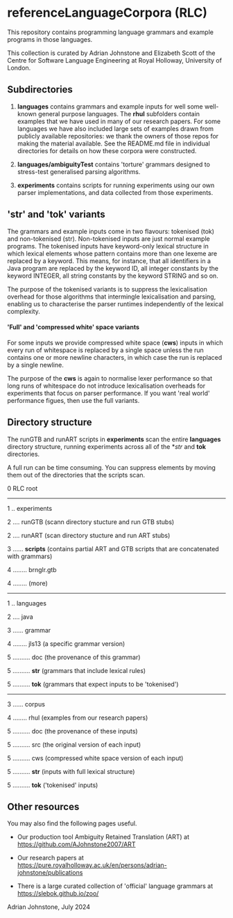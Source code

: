 # referenceLanguageCorpora (RLC)

This repository contains programming language grammars and example programs in those languages.

This collection is curated by Adrian Johnstone and Elizabeth Scott of the Centre for Software Language Engineering at Royal Holloway, University of London.

## Subdirectories

1. **languages** contains grammars and example inputs for well some well-known general purpose languages. The **rhul** subfolders contain examples that we have used in many of our research papers. For some languages we have also included large sets of examples drawn from publicly available repositories: we thank the owners of those repos for making the material available.
See the README.md file in individual directories for details on how these corpora were constructed.

2. **languages/ambiguityTest** contains 'torture' grammars designed to stress-test generalised parsing algorithms.

3. **experiments** contains scripts for running experiments using our own parser implementations, and data collected from those experiments.

## 'str' and 'tok' variants

The grammars and example inputs come in two flavours: tokenised (tok) and non-tokenised (str). Non-tokenised inputs are just normal example programs. The tokenised inputs have keyword-only lexical structure in which lexical elements whose pattern contains more than one lexeme are replaced by a keyword. This means, for instance, that all identifiers in a Java program are replaced by the keyword ID, all integer constants by the keyword INTEGER, all string constants by the keyword STRING and so on.

The purpose of the tokenised variants is to suppress the lexicalisation overhead for those algorithms that intermingle lexicalisation and parsing, enabling us to characterise the parser runtimes independently of the lexical complexity.

#### 'Full' and 'compressed white' space variants

For some inputs we provide compressed white space (**cws**) inputs in which every run of whitespace is replaced by a single space unless the run contains one or more newline characters, in which case the run is replaced by a single newline.

The purpose of the **cws** is again to normalise lexer performance so that long runs of whitespace do not introduce lexicalisation overheads for experiments that focus on parser performance. If you want 'real world' performance figues, then use the full variants.  

## Directory structure

The runGTB and runART scripts in **experiments** scan the entire **languages** directory structure, running experiments across all of the **str* and **tok** directories. 

A full run can be time consuming. You can suppress elements by moving them out of the directories that the scripts scan.

0 RLC root

---

1 .. experiments

2 .... runGTB (scann directory stucture and run GTB stubs)

2 .... runART  (scan directory stucture and run ART stubs)

3 ...... **scripts** (contains partial ART and GTB scripts that are concatenated with grammars)

4 ........ brnglr.gtb

4 ........ (more)

---

1 .. languages

2 .... java

3 ...... grammar

4 ........ jls13 (a specific grammar version)

5 .......... doc (the provenance of this grammar)

5 .......... **str** (grammars that include lexical rules)

5 .......... **tok** (grammars that expect inputs to be 'tokenised')

---

3 ...... corpus

4 ........ rhul (examples from our research papers)

5 .......... doc (the provenance of these inputs)

5 .......... src (the original version of each input)

5 .......... cws (compressed white space version of each input)

5 .......... **str** (inputs with full lexical structure)

5 .......... **tok** ('tokenised' inputs)

## Other resources
 
You may also find the following pages useful.

* Our production tool Ambiguity Retained Translation (ART) at https://github.com/AJohnstone2007/ART

* Our research papers at https://pure.royalholloway.ac.uk/en/persons/adrian-johnstone/publications

* There is a large curated collection of 'official' language grammars at https://slebok.github.io/zoo/ 

Adrian Johnstone, July 2024

